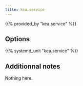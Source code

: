 ```yaml
---
title: kea.service
---
```


{{% provided_by "kea.service" %}}

## Options

{{% systemd_unit "kea.service" %}}

## Additionnal notes

Nothing here.
